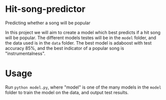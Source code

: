 # Hit-song-predictor
Predicting whether a song will be popular

In this project we will aim to create a model which best predicts if a hit song will be popular. The
different models testes will be in the ```model``` folder, and the data used is in the ```data``` folder.
The best model is adaboost with test accuracy 85%, and the best indicator of a popular song is "instrumentalness".

# Usage
Run ```python model.py```, where "model" is one of the many models in the ```model``` folder to
train the model on the data, and output test results.
